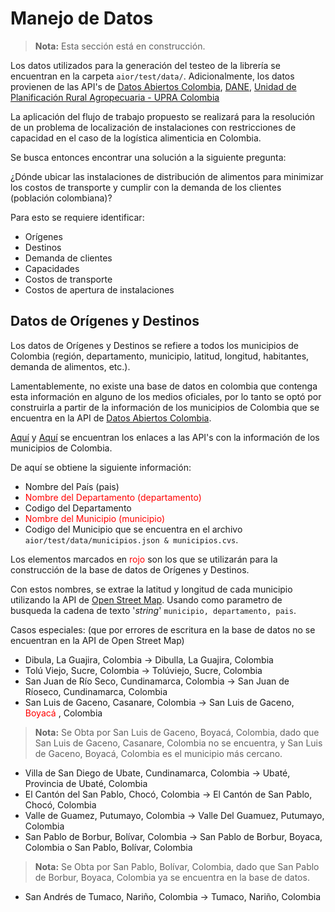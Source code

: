 # Manejo de Datos

> **Nota:** Esta sección está en construcción.

Los datos utilizados para la generación del testeo de la librería se encuentran en la carpeta `aior/test/data/`. Adicionalmente, los datos provienen de las API's de [Datos Abiertos Colombia](https://www.datos.gov.co/), [DANE](https://microdatos.dane.gov.co/index.php/catalog/central/about), [Unidad de Planificación Rural Agropecuaria - UPRA Colombia](https://upra.gov.co/en)

<!-- *TODO #1 check if all the sources are here -->

La aplicación del flujo de trabajo propuesto se realizará para la resolución de un problema de localización de instalaciones con restricciones de capacidad en el caso de la logística alimenticia en Colombia.

Se busca entonces encontrar una solución a la siguiente pregunta:

¿Dónde ubicar las instalaciones de distribución de alimentos para minimizar los costos de transporte y cumplir con la demanda de los clientes (población colombiana)?

Para esto se requiere identificar:

- Orígenes
- Destinos
- Demanda de clientes
- Capacidades
- Costos de transporte
- Costos de apertura de instalaciones

## Datos de Orígenes y Destinos

Los datos de Orígenes y Destinos se refiere a todos los municipios de Colombia (región, departamento, municipio, latitud, longitud, habitantes, demanda de alimentos, etc.).

Lamentablemente, no existe una base de datos en colombia que contenga esta información en alguno de los medios oficiales, por lo tanto se optó por construirla a partir de la información de los municipios de Colombia que se encuentra en la API de [Datos Abiertos Colombia](https://www.datos.gov.co/).

[Aquí](https://www.datos.gov.co/resource/gdxc-w37w.json) y [Aquí](https://www.datos.gov.co/resource/xdk5-pm3f.json) se encuentran los enlaces a las API's con la información de los municipios de Colombia.

De aquí se obtiene la siguiente información:
- Nombre del País (pais)
- <a style='color:red'>Nombre del Departamento (departamento)</a>
- Codigo del Departamento
- <a style='color:red'>Nombre del Municipio (municipio)</a>
- Codigo del Municipio
que se encuentra en el archivo `aior/test/data/municipios.json & municipios.cvs`.

Los elementos marcados en <a style='color:red'>rojo</a> son los que se utilizarán para la construcción de la base de datos de Orígenes y Destinos.

Con estos nombres, se extrae la latitud y longitud de cada municipio utilizando la API de [Open Street Map](https://nominatim.openstreetmap.org/ui/search.html). Usando como parametro de busqueda la cadena de texto '*string*' `municipio, departamento, pais`.

Casos especiales: (que por errores de escritura en la base de datos no se encuentran en la API de Open Street Map)

- Dibula, La Guajira, Colombia -> Dibulla, La Guajira, Colombia
- Tolú Viejo, Sucre, Colombia -> Tolúviejo, Sucre, Colombia
- San Juan de Río Seco, Cundinamarca, Colombia -> San Juan de Ríoseco, Cundinamarca, Colombia
- San Luis de Gaceno, Casanare, Colombia -> San Luis de Gaceno, <a style='color:red'> Boyacá </a>, Colombia
> **Nota:** Se Obta por San Luis de Gaceno, Boyacá, Colombia, dado que San Luis de Gaceno, Casanare, Colombia no se encuentra, y San Luis de Gaceno, Boyacá, Colombia es el municipio más cercano.
- Villa de San Diego de Ubate, Cundinamarca, Colombia -> Ubaté, Provincia de Ubaté, Colombia
- El Cantón del San Pablo, Chocó, Colombia -> El Cantón de San Pablo, Chocó, Colombia
- Valle de Guamez, Putumayo, Colombia -> Valle Del Guamuez, Putumayo, Colombia
- San Pablo de Borbur, Bolívar, Colombia -> San Pablo de Borbur, Boyaca, Colombia o San Pablo, Bolívar, Colombia
> **Nota:** Se Obta por San Pablo, Bolívar, Colombia, dado que San Pablo de Borbur, Boyaca, Colombia ya se encuentra en la base de datos.
- San Andrés de Tumaco, Nariño, Colombia -> Tumaco, Nariño, Colombia




